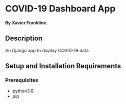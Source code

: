 # COVID-19 Dashboard App

#### By Xavier Frankline.

## Description

An Django app to display COVID-19 data

## Setup and Installation Requirements

### Prerequisites

-   python3.6
-   pip
